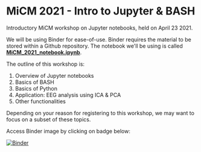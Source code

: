 # MiCM 2021 - Intro to Jupyter & BASH
Introductory MiCM workshop on Jupyter notebooks, held on April 23 2021.

We will be using Binder for ease-of-use. Binder requires the material to be stored within a Github repository. The notebook we'll be using is called <ins>**MiCM_2021_notebook.ipynb**</ins>.

The outline of this workshop is:

1. Overview of Jupyter notebooks
1. Basics of BASH
1. Basics of Python
1. Application: EEG analysis using ICA & PCA
1. Other functionalities

Depending on your reason for registering to this workshop, we may want to focus on a subset of these topics.

Access Binder image by clicking on badge below:

[![Binder](https://mybinder.org/badge_logo.svg)](https://mybinder.org/v2/gh/DylanMannKrzisnik/MiCM_W2021_Jupyter.git/main?filepath=MiCM_2021_notebook.ipynb)
